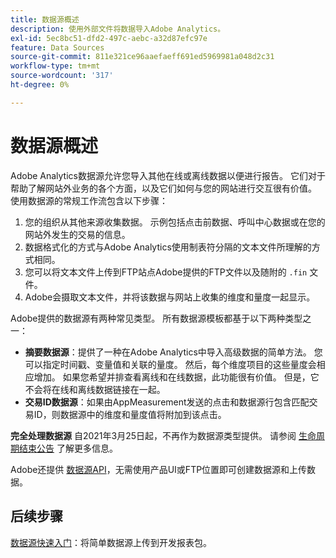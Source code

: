 ```yaml
---
title: 数据源概述
description: 使用外部文件将数据导入Adobe Analytics。
exl-id: 5ec8bc51-dfd2-497c-aebc-a32d87efc97e
feature: Data Sources
source-git-commit: 811e321ce96aaefaeff691ed5969981a048d2c31
workflow-type: tm+mt
source-wordcount: '317'
ht-degree: 0%

---
```


# 数据源概述

Adobe Analytics数据源允许您导入其他在线或离线数据以便进行报告。 它们对于帮助了解网站外业务的各个方面，以及它们如何与您的网站进行交互很有价值。 使用数据源的常规工作流包含以下步骤：

1. 您的组织从其他来源收集数据。 示例包括点击前数据、呼叫中心数据或在您的网站外发生的交易的信息。
1. 数据格式化的方式与Adobe Analytics使用制表符分隔的文本文件所理解的方式相同。
1. 您可以将文本文件上传到FTP站点Adobe提供的FTP文件以及随附的 `.fin` 文件。
1. Adobe会摄取文本文件，并将该数据与网站上收集的维度和量度一起显示。

Adobe提供的数据源有两种常见类型。 所有数据源模板都基于以下两种类型之一：

* **摘要数据源**：提供了一种在Adobe Analytics中导入高级数据的简单方法。 您可以指定时间戳、变量值和关联的量度。 然后，每个维度项目的这些量度会相应增加。 如果您希望并排查看离线和在线数据，此功能很有价值。 但是，它不会将在线和离线数据链接在一起。
* **交易ID数据源**：如果由AppMeasurement发送的点击和数据源行包含匹配交易ID，则数据源中的维度和量度值将附加到该点击。

**完全处理数据源** 自2021年3月25日起，不再作为数据源类型提供。 请参阅 [生命周期结束公告](full-processing-eol.md) 了解更多信息。

Adobe还提供 [数据源API](https://developer.adobe.com/analytics-apis/docs/1.4/guides/data-sources/)，无需使用产品UI或FTP位置即可创建数据源和上传数据。

## 后续步骤

[数据源快速入门](getting-started.md)：将简单数据源上传到开发报表包。
